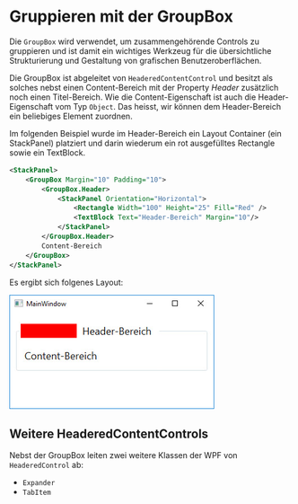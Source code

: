 # Gruppieren mit der GroupBox

Die `GroupBox` wird verwendet, um zusammengehörende Controls zu gruppieren und ist damit ein wichtiges Werkzeug für die übersichtliche Strukturierung und Gestaltung von grafischen Benutzeroberflächen. 

Die GroupBox ist abgeleitet von `HeaderedContentControl` und besitzt als solches nebst einen Content-Bereich mit der Property _Header_ zusätzlich noch einen Titel-Bereich. Wie die Content-Eigenschaft ist auch die Header-Eigenschaft vom Typ `Object`. Das heisst, wir können dem Header-Bereich ein beliebiges Element zuordnen. 

Im folgenden Beispiel wurde im Header-Bereich ein Layout Container (ein StackPanel) platziert und darin wiederum ein rot ausgefülltes Rectangle sowie ein TextBlock.

```xml
<StackPanel>
    <GroupBox Margin="10" Padding="10">
        <GroupBox.Header>
            <StackPanel Orientation="Horizontal">
                <Rectangle Width="100" Height="25" Fill="Red" />
                <TextBlock Text="Header-Bereich" Margin="10"/>
            </StackPanel>
        </GroupBox.Header>
        Content-Bereich
    </GroupBox>
</StackPanel>
```

Es ergibt sich folgenes Layout: 

![Bild 1](res/01.jpg)

## Weitere HeaderedContentControls

Nebst der GroupBox leiten zwei weitere Klassen der WPF von `HeaderedControl` ab: 

* `Expander`
* `TabItem`
